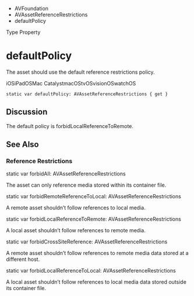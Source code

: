 

- AVFoundation
- AVAssetReferenceRestrictions
-  defaultPolicy 

Type Property

# defaultPolicy

The asset should use the default reference restrictions policy.

iOSiPadOSMac CatalystmacOStvOSvisionOSwatchOS

``` source
static var defaultPolicy: AVAssetReferenceRestrictions { get }
```

## Discussion

The default policy is forbidLocalReferenceToRemote.

## See Also

### Reference Restrictions

static var forbidAll: AVAssetReferenceRestrictions

The asset can only reference media stored within its container file.

static var forbidRemoteReferenceToLocal: AVAssetReferenceRestrictions

A remote asset shouldn’t follow references to local media.

static var forbidLocalReferenceToRemote: AVAssetReferenceRestrictions

A local asset shouldn’t follow references to remote media.

static var forbidCrossSiteReference: AVAssetReferenceRestrictions

A remote asset shouldn’t follow references to remote media data stored at a different host.

static var forbidLocalReferenceToLocal: AVAssetReferenceRestrictions

A local asset shouldn’t follow references to local media data stored outside its container file.


